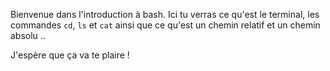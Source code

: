 Bienvenue dans l'introduction à bash. Ici tu verras ce qu'est le terminal, les commandes `cd`, `ls` et `cat` ainsi que ce qu'est un chemin relatif et un chemin absolu ..

J'espère que ça va te plaire !
